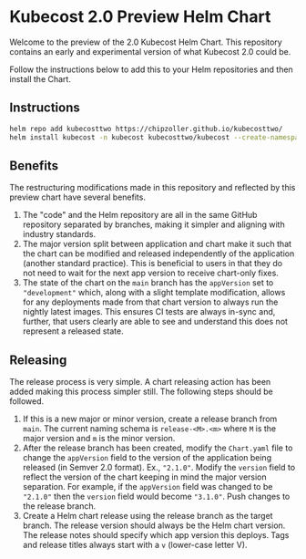 # Kubecost 2.0 Preview Helm Chart

Welcome to the preview of the 2.0 Kubecost Helm Chart. This repository contains an early and experimental version of what Kubecost 2.0 could be.

Follow the instructions below to add this to your Helm repositories and then install the Chart.

## Instructions

```sh
helm repo add kubecosttwo https://chipzoller.github.io/kubecosttwo/
helm install kubecost -n kubecost kubecosttwo/kubecost --create-namespace
```

## Benefits

The restructuring modifications made in this repository and reflected by this preview chart have several benefits.

1. The "code" and the Helm repository are all in the same GitHub repository separated by branches, making it simpler and aligning with industry standards.
2. The major version split between application and chart make it such that the chart can be modified and released independently of the application (another standard practice). This is beneficial to users in that they do not need to wait for the next app version to receive chart-only fixes.
3. The state of the chart on the `main` branch has the `appVersion` set to `"development"` which, along with a slight template modification, allows for any deployments made from that chart version to always run the nightly latest images. This ensures CI tests are always in-sync and, further, that users clearly are able to see and understand this does not represent a released state.

## Releasing

The release process is very simple. A chart releasing action has been added making this process simpler still. The following steps should be followed.

1. If this is a new major or minor version, create a release branch from `main`. The current naming schema is `release-<M>.<m>` where `M` is the major version and `m` is the minor version.
2. After the release branch has been created, modify the `Chart.yaml` file to change the `appVersion` field to the version of the application being released (in Semver 2.0 format). Ex., `"2.1.0"`. Modify the `version` field to reflect the version of the chart keeping in mind the major version separation. For example, if the `appVersion` field was changed to be `"2.1.0"` then the `version` field would become `"3.1.0"`. Push changes to the release branch.
3. Create a Helm chart release using the release branch as the target branch. The release version should always be the Helm chart version. The release notes should specify which app version this deploys. Tags and release titles always start with a `v` (lower-case letter V).
